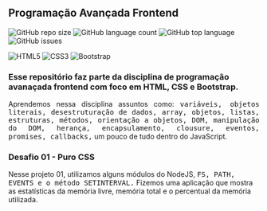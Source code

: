 <!-- ### <img src="https://raw.githubusercontent.com/alexnaiman/alexnaiman/master/resources/welcomeglitch.gif" width="100px" /> -->

## Programação Avançada Frontend

![GitHub repo size](https://img.shields.io/github/repo-size/aluiziocatao/progamacao-avancada-backend?style=for-the-badge)
![GitHub language count](https://img.shields.io/github/languages/count/aluiziocatao/progamacao-avancada-backend?style=for-the-badge)
![GitHub top language](https://img.shields.io/github/languages/top/aluiziocatao/progamacao-avancada-backend?style=for-the-badge)
![GitHub issues](https://img.shields.io/github/issues/aluiziocatao/progamacao-avancada-backend?style=for-the-badge)

![HTML5](https://img.shields.io/badge/HTML5-E34F26?style=for-the-badge&logo=html5&logoColor=white)
![CSS3](https://img.shields.io/badge/CSS-239120?&style=for-the-badge&logo=css3&logoColor=white)
![Bootstrap](https://img.shields.io/badge/Bootstrap-563D7C?style=for-the-badge&logo=bootstrap&logoColor=white)

### Esse repositório faz parte da disciplina de programação avanaçada frontend com foco em HTML, CSS e Bootstrap.

<p align="justify">
    Aprendemos nessa disciplina assuntos como: <samp>variáveis, objetos literais, desestruturação de dados, array, objetos, listas, estruturas, métodos, orientação a objetos, DOM, manipulação do DOM, herança, encapsulamento, clousure, eventos, promises, callbacks,</samp> um pouco de tudo dentro do JavaScript.
</p>

### Desafio 01 - Puro CSS

<p>
    Nesse projeto 01, utilizamos alguns módulos do NodeJS, <samp>FS, PATH, EVENTS e o método SETINTERVAL.</samp> Fizemos uma aplicação que mostra as estatísticas da memória livre, memória total e o percentual da memória utilizada.  
</p>
